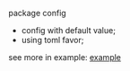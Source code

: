 package config
- config with default value;
- using toml favor;

see more in example: [example](./example_with_default_value_test.go)
